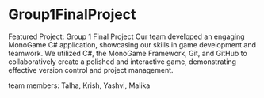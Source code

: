 # Group1FinalProject
Featured Project: Group 1 Final Project  Our team developed an engaging MonoGame C# application, showcasing our skills in game development and teamwork. We utilized C#, the MonoGame Framework, Git, and GitHub to collaboratively create a polished and interactive game, demonstrating effective version control and project management.

team members: Talha, Krish, Yashvi, Malika